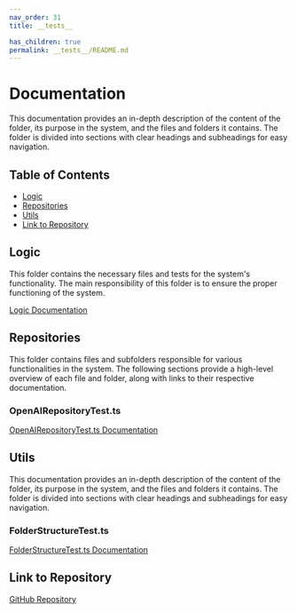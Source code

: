 ```yaml
---
nav_order: 31
title: __tests__

has_children: true
permalink: __tests__/README.md
---
```


# Documentation

This documentation provides an in-depth description of the content of the folder, its purpose in the system, and the files and folders it contains. The folder is divided into sections with clear headings and subheadings for easy navigation.

## Table of Contents

- [Logic](#logic)
- [Repositories](#repositories)
- [Utils](#utils)
- [Link to Repository](#link-to-repository)

## Logic

This folder contains the necessary files and tests for the system's functionality. The main responsibility of this folder is to ensure the proper functioning of the system.

[Logic Documentation](logic)

## Repositories

This folder contains files and subfolders responsible for various functionalities in the system. The following sections provide a high-level overview of each file and folder, along with links to their respective documentation.

### OpenAIRepositoryTest.ts

[OpenAIRepositoryTest.ts Documentation](repositories/OpenAIRepositoryTest.ts)

## Utils

This documentation provides an in-depth description of the content of the folder, its purpose in the system, and the files and folders it contains. The folder is divided into sections with clear headings and subheadings for easy navigation.

### FolderStructureTest.ts

[FolderStructureTest.ts Documentation](utils/FolderStructureTest.ts)

## Link to Repository

[GitHub Repository](https://github.com/ingig/code-narrator/__tests__)